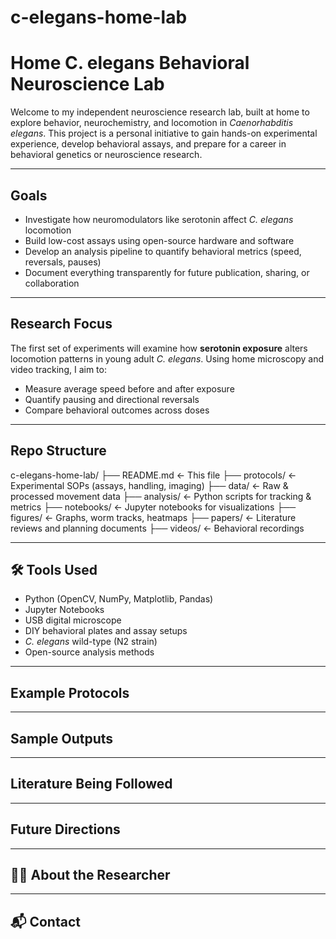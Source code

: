 # c-elegans-home-lab
#  Home C. elegans Behavioral Neuroscience Lab

Welcome to my independent neuroscience research lab, built at home to explore behavior, neurochemistry, and locomotion in *Caenorhabditis elegans*. This project is a personal initiative to gain hands-on experimental experience, develop behavioral assays, and prepare for a career in behavioral genetics or neuroscience research.

---

## Goals

- Investigate how neuromodulators like serotonin affect *C. elegans* locomotion
- Build low-cost assays using open-source hardware and software
- Develop an analysis pipeline to quantify behavioral metrics (speed, reversals, pauses)
- Document everything transparently for future publication, sharing, or collaboration

---

##  Research Focus

The first set of experiments will examine how **serotonin exposure** alters locomotion patterns in young adult *C. elegans*. Using home microscopy and video tracking, I aim to:
- Measure average speed before and after exposure
- Quantify pausing and directional reversals
- Compare behavioral outcomes across doses

---

##  Repo Structure

c-elegans-home-lab/
├── README.md ← This file
├── protocols/ ← Experimental SOPs (assays, handling, imaging)
├── data/ ← Raw & processed movement data
├── analysis/ ← Python scripts for tracking & metrics
├── notebooks/ ← Jupyter notebooks for visualizations
├── figures/ ← Graphs, worm tracks, heatmaps
├── papers/ ← Literature reviews and planning documents
├── videos/ ← Behavioral recordings


---

## 🛠 Tools Used

- Python (OpenCV, NumPy, Matplotlib, Pandas)
- Jupyter Notebooks
- USB digital microscope
- DIY behavioral plates and assay setups
- *C. elegans* wild-type (N2 strain)
- Open-source analysis methods

---

##  Example Protocols


---

## Sample Outputs


---

## Literature Being Followed


---

##  Future Directions


---

## 🧑‍🔬 About the Researcher


---

## 📬 Contact

